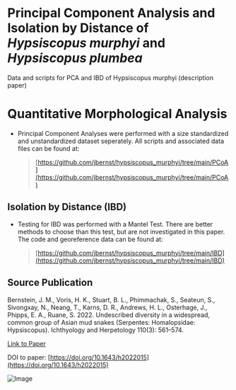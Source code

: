 # Principal Component Analysis and Isolation by Distance of *Hypsiscopus murphyi* and *Hypsiscopus plumbea*
Data and scripts for PCA and IBD of Hypsiscopus murphyi (description paper)

# Quantitative Morphological Analysis
* Principal Component Analyses were performed with a size standardized and unstandardized dataset seperately. All scripts and associated data files can be found at:
  >[https://github.com/jbernst/hypsiscopus_murphyi/tree/main/PCoA](https://github.com/jbernst/hypsiscopus_murphyi/tree/main/PCoA)

## Isolation by Distance (IBD) 
* Testing for IBD was performed with a Mantel Test. There are better methods to choose than this test, but are not investigated in this paper. The code and georeference data can be found at:
  >[https://github.com/jbernst/hypsiscopus_murphyi/tree/main/IBD](https://github.com/jbernst/hypsiscopus_murphyi/tree/main/IBD)

## Source Publication
Bernstein, J. M., Voris, H. K., Stuart, B. L., Phimmachak, S., Seateun, S., Sivongxay, N., Neang, T., Karns, D. R., Andrews, H. L., Osterhage, J., Phipps, E. A., Ruane, S. 2022. Undescribed diversity in a widespread, common group of Asian mud snakes (Serpentes: Homalopsidae: Hypsiscopus). Ichthyology and Herpetology 110(3): 561–574.

[Link to Paper](https://static1.squarespace.com/static/633a1ad2337f6700f6fcf3de/t/634842666c87e020656e9fec/1665679976858/Bernstein-et-al_H-murphyi_IH2022.pdf)

DOI to paper: [https://doi.org/10.1643/h2022015](https://doi.org/10.1643/h2022015)

![Image](https://live.staticflickr.com/65535/52835746481_d461f2e86e_c.jpg)
